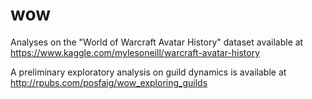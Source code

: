 # wow
Analyses on the "World of Warcraft Avatar History" dataset available at https://www.kaggle.com/mylesoneill/warcraft-avatar-history

A preliminary exploratory analysis on guild dynamics is available at http://rpubs.com/posfaig/wow_exploring_guilds 


